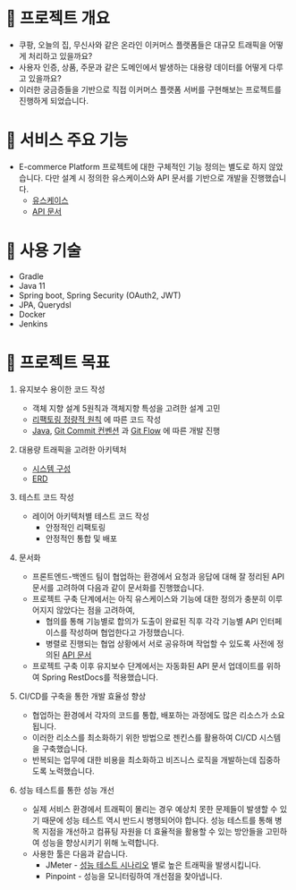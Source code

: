# 🎲 프로젝트 개요
* 쿠팡, 오늘의 집, 무신사와 같은 온라인 이커머스 플랫폼들은 대규모 트래픽을 어떻게 처리하고 있을까요?
* 사용자 인증, 상품, 주문과 같은 도메인에서 발생하는 대용량 데이터를 어떻게 다루고 있을까요?
* 이러한 궁금증들을 기반으로 직접 이커머스 플랫폼 서버를 구현해보는 프로젝트를 진행하게 되었습니다.

# 🎲 서비스 주요 기능 
* E-commerce Platform 프로젝트에 대한 구체적인 기능 정의는 별도로 하지 않았습니다. 다만 설계 시 정의한 유스케이스와 API 문서를 기반으로 개발을 진행했습니다.
  * [유스케이스](https://github.com/e-build/commerce-platform-boot/wiki/3.-Usecase)
  * [API 문서](https://github.com/e-build/commerce-platform-boot/wiki/4.-API-%EC%9D%B8%ED%84%B0%ED%8E%98%EC%9D%B4%EC%8A%A4-%EC%84%A4%EA%B3%84)

# 🎲 사용 기술
* Gradle
* Java 11
* Spring boot, Spring Security (OAuth2, JWT)
* JPA, Querydsl
* Docker
* Jenkins

# 🎲 프로젝트 목표
1. 유지보수 용이한 코드 작성
   * 객체 지향 설계 5원칙과 객체지향 특성을 고려한 설계 고민
   * [리팩토링 정량적 원칙](https://github.com/e-build/commerce-platform-boot/wiki/5.-Techical-Issue) 에 따른 코드 작성
   * [Java](https://newwisdom.tistory.com/96), 
   [Git Commit 컨벤션](https://overcome-the-limits.tistory.com/entry/%ED%98%91%EC%97%85-%ED%98%91%EC%97%85%EC%9D%84-%EC%9C%84%ED%95%9C-%EA%B8%B0%EB%B3%B8%EC%A0%81%EC%9D%B8-git-%EC%BB%A4%EB%B0%8B%EC%BB%A8%EB%B2%A4%EC%85%98-%EC%84%A4%EC%A0%95%ED%95%98%EA%B8%B0) 과 
   [Git Flow](https://hellowoori.tistory.com/56) 에 따른 개발 진행
    
2. 대용량 트래픽을 고려한 아키텍처
   * [시스템 구성](https://github.com/e-build/commerce-platform-boot/wiki/2.-Architecture#%EC%8B%9C%EC%8A%A4%ED%85%9C-%EA%B5%AC%EC%84%B1)
   * [ERD](https://github.com/e-build/commerce-platform-boot/wiki/2.-Architecture#erd)

3. 테스트 코드 작성
   * 레이어 아키텍처별 테스트 코드 작성
     * 안정적인 리팩토링
     * 안정적인 통합 및 배포 

4. 문서화
   * 프론트엔드-백엔드 팀이 협업하는 환경에서 요청과 응답에 대해 잘 정리된 API 문서를 고려하여 다음과 같이 문서화를 진행했습니다.
   * 프로젝트 구축 단계에서는 아직 유스케이스와 기능에 대한 정의가 충분히 이루어지지 않았다는 점을 고려하여, 
     * 협의를 통해 기능별로 합의가 도출이 완료된 직후 각각 기능별 API 인터페이스를 작성하며 협업한다고 가정했습니다.
     * 병렬로 진행되는 협업 상황에서 서로 공유하며 작업할 수 있도록 사전에 정의된 [API 문서](https://github.com/e-build/commerce-platform-boot/wiki/4.-API-%EC%9D%B8%ED%84%B0%ED%8E%98%EC%9D%B4%EC%8A%A4-%EC%84%A4%EA%B3%84)
   * 프로젝트 구축 이후 유지보수 단계에서는 자동화된 API 문서 업데이트를 위하여 Spring RestDocs를 적용했습니다.

5. CI/CD를 구축을 통한 개발 효율성 향상
   * 협업하는 환경에서 각자의 코드를 통합, 배포하는 과정에도 많은 리소스가 소요됩니다. 
   * 이러한 리소스를 최소화하기 위한 방법으로 젠킨스를 활용하여 CI/CD 시스템을 구축했습니다.
   * 반복되는 업무에 대한 비용을 최소화하고 비즈니스 로직을 개발하는데 집중하도록 노력했습니다.

6. 성능 테스트를 통한 성능 개선
   * 실제 서비스 환경에서 트래픽이 몰리는 경우 예상치 못한 문제들이 발생할 수 있기 때문에 성능 테스트 역시 반드시 병행되어야 합니다. 성능 테스트를 통해 병목 지점을 개선하고 컴퓨팅 자원을 더 효율적을 활용할 수 있는 방안들을 고민하여 성능을 향상시키기 위해 노력합니다. 
   * 사용한 툴은 다음과 같습니다.
     * JMeter - [성능 테스트 시나리오]() 별로 높은 트래픽을 발생시킵니다. 
     * Pinpoint - 성능을 모니터링하여 개선점을 찾아냅니다.